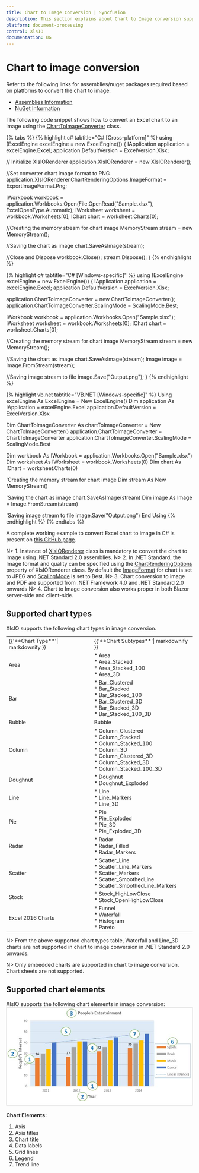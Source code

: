 ```yaml
---
title: Chart to Image Conversion | Syncfusion
description: This section explains about Chart to Image conversion supported in XlsIO. Use XlsIORenderer class ChartRenderingOptions for specify Image format & quality.
platform: document-processing
control: XlsIO
documentation: UG
---
```


# Chart to image conversion

Refer to the following links for assemblies/nuget packages required based on platforms to convert the chart to image.

* [Assemblies Information](https://help.syncfusion.com/document-processing/excel/excel-library/net/assemblies-required#converting-excel-chart-to-image) 
* [NuGet Information](https://help.syncfusion.com/document-processing/excel/excel-library/net/nuget-packages-required#converting-charts-in-xlsio)

The following code snippet shows how to convert an Excel chart to an image using the [ChartToImageConverter](https://help.syncfusion.com/cr/document-processing/Syncfusion.ExcelChartToImageConverter.ChartToImageConverter.html) class.

{% tabs %}
{% highlight c# tabtitle="C# [Cross-platform]" %}
using (ExcelEngine excelEngine = new ExcelEngine())
{
  IApplication application = excelEngine.Excel;
  application.DefaultVersion = ExcelVersion.Xlsx;

  // Initialize XlsIORenderer
  application.XlsIORenderer = new XlsIORenderer();

  //Set converter chart image format to PNG
  application.XlsIORenderer.ChartRenderingOptions.ImageFormat = ExportImageFormat.Png;

  IWorkbook workbook = application.Workbooks.Open(File.OpenRead("Sample.xlsx"), ExcelOpenType.Automatic);
  IWorksheet worksheet = workbook.Worksheets[0];
  IChart chart = worksheet.Charts[0];

  //Creating the memory stream for chart image
  MemoryStream stream = new MemoryStream();

  //Saving the chart as image
  chart.SaveAsImage(stream);

  //Close and Dispose
  workbook.Close();
  stream.Dispose();
}
{% endhighlight %}

{% highlight c# tabtitle="C# [Windows-specific]" %}
using (ExcelEngine excelEngine = new ExcelEngine())
{
  IApplication application = excelEngine.Excel;
  application.DefaultVersion = ExcelVersion.Xlsx;

  application.ChartToImageConverter = new ChartToImageConverter();
  application.ChartToImageConverter.ScalingMode = ScalingMode.Best;

  IWorkbook workbook = application.Workbooks.Open("Sample.xlsx");
  IWorksheet worksheet = workbook.Worksheets[0];
  IChart chart = worksheet.Charts[0];

  //Creating the memory stream for chart image
  MemoryStream stream = new MemoryStream();

  //Saving the chart as image
  chart.SaveAsImage(stream);
  Image image = Image.FromStream(stream);

  //Saving image stream to file
  image.Save("Output.png");
}
{% endhighlight %}

{% highlight vb.net tabtitle="VB.NET [Windows-specific]" %}
Using excelEngine As ExcelEngine = New ExcelEngine()
  Dim application As IApplication = excelEngine.Excel
  application.DefaultVersion = ExcelVersion.Xlsx

  Dim ChartToImageConverter As chartToImageConverter = New ChartToImageConverter()
  application.ChartToImageConverter = ChartToImageConverter
  application.ChartToImageConverter.ScalingMode = ScalingMode.Best

  Dim workbook As IWorkbook = application.Workbooks.Open("Sample.xlsx")
  Dim worksheet As IWorksheet = workbook.Worksheets(0)
  Dim chart As IChart = worksheet.Charts(0)

  'Creating the memory stream for chart image
  Dim stream As New MemoryStream()

  'Saving the chart as image
  chart.SaveAsImage(stream)
  Dim image As Image = Image.FromStream(stream)

  'Saving image stream to file
  image.Save("Output.png")
End Using
{% endhighlight %}
{% endtabs %}  

A complete working example to convert Excel chart to image in C# is present on [this GitHub page](https://github.com/SyncfusionExamples/XlsIO-Examples/tree/master/Chart%20to%20Image/Chart%20to%20Image).  

N> 1. Instance of [XlsIORenderer](https://help.syncfusion.com/cr/aspnetcore-js2/Syncfusion.XlsIORenderer.XlsIORenderer.html) class is mandatory to convert the chart to image using .NET Standard 2.0 assemblies.
N> 2. In .NET Standard, the Image format and quality can be specified using the [ChartRenderingOptions](https://help.syncfusion.com/cr/aspnetcore-js2/Syncfusion.XlsIORenderer.XlsIORenderer.html#Syncfusion_XlsIORenderer_XlsIORenderer_ChartRenderingOptions) property of XlsIORenderer class. By default the [ImageFormat](https://help.syncfusion.com/cr/document-processing/Syncfusion.Drawing.ImageFormat.html) for chart is set to JPEG and [ScalingMode](https://help.syncfusion.com/cr/document-processing/Syncfusion.XlsIO.ScalingMode.html) is set to Best.
N> 3. Chart conversion to image and PDF are supported from .NET Framework 4.0 and .NET Standard 2.0 onwards 
N> 4. Chart to Image conversion also works proper in both Blazor server-side and client-side.

## Supported chart types
XlsIO supports the following chart types in image conversion.
<table>
<tr>
<td>
{{'**Chart Type**'| markdownify }}
</td>
<td>
{{'**Chart Subtypes**'| markdownify }}
</td>
</tr>
<tr>
<td>
Area
</td>
<td>
* Area<br/>
* Area_Stacked<br/>
* Area_Stacked_100<br/>
* Area_3D
</td>
</tr>
<tr>
<td>
Bar
</td>
<td>
* Bar_Clustered<br/>
* Bar_Stacked<br/>
* Bar_Stacked_100<br/>
* Bar_Clustered_3D<br/>
* Bar_Stacked_3D<br/>
* Bar_Stacked_100_3D
</td>
</tr>
<tr>
<td>
Bubble
</td>
<td>
Bubble
</td>
</tr>
<tr>
<td>
Column
</td>
<td>
* Column_Clustered<br/>
* Column_Stacked<br/>
* Column_Stacked_100<br/>
* Column_3D<br/>
* Column_Clustered_3D<br/>
* Column_Stacked_3D<br/>
* Column_Stacked_100_3D
</td>
</tr>
<tr>
<td>
Doughnut
</td>
<td>
* Doughnut<br/>
* Doughnut_Exploded
</td>
</tr>
<tr>
<td>
Line
</td>
<td>
* Line<br/>
* Line_Markers<br/>
* Line_3D
</td>
</tr>
<tr>
<td>
Pie
</td>
<td>
* Pie<br/>
* Pie_Exploded<br/>
* Pie_3D<br/>
* Pie_Exploded_3D
</td>
</tr>
<tr>
<td>
Radar
</td>
<td>
* Radar<br/>
* Radar_Filled<br/>
* Radar_Markers
</td>
</tr>
<tr>
<td>
Scatter
</td>
<td>
* Scatter_Line<br/>
* Scatter_Line_Markers<br/>
* Scatter_Markers<br/>
* Scatter_SmoothedLine<br/>
* Scatter_SmoothedLine_Markers
</td>
</tr>
<tr>
<td>
Stock
</td>
<td>
* Stock_HighLowClose<br/>
* Stock_OpenHighLowClose
</td>
</tr>
<tr>
<td>
Excel 2016 Charts
</td>
<td>
* Funnel<br/>* Waterfall<br/>* Histogram<br/>* Pareto<br/></td>
</tr>
</table>

N> From the above supported chart types table, Waterfall and Line_3D charts are not supported in chart to image conversion in .NET Standard 2.0 onwards.

N> Only embedded charts are supported in chart to image conversion. Chart sheets are not supported.

## Supported chart elements
XlsIO supports the following chart elements in image conversion:
![Chart to Image Conversion](Working-With-Charts_images/chart-elements.jpeg)

**Chart Elements:**
1. Axis
2. Axis titles
3. Chart title
4. Data labels
5. Grid lines
6. Legend
7. Trend line
